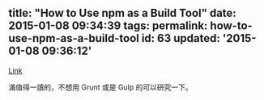 title: "How to Use npm as a Build Tool"
date: 2015-01-08 09:34:39
tags:
permalink: how-to-use-npm-as-a-build-tool
id: 63
updated: '2015-01-08 09:36:12'
---

[Link](http://blog.keithcirkel.co.uk/how-to-use-npm-as-a-build-tool/)

滿值得一讀的，不想用 Grunt 或是 Gulp 的可以研究一下。